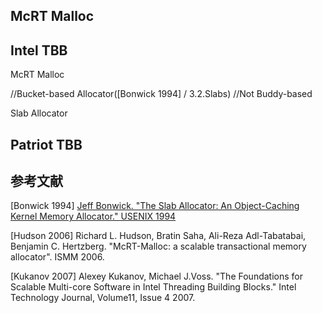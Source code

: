 ## McRT Malloc

## Intel TBB

McRT Malloc   

//Bucket-based Allocator(\[Bonwick 1994\] / 3.2.Slabs) //Not Buddy-based 

Slab Allocator


## Patriot TBB

## 参考文献

\[Bonwick 1994\] [Jeff Bonwick. "The Slab Allocator: An Object-Caching Kernel Memory Allocator." USENIX 1994](https://www.usenix.org/legacy/publications/library/proceedings/bos94/bonwick.html)  

\[Hudson 2006\] Richard L. Hudson, Bratin Saha, Ali-Reza Adl-Tabatabai, Benjamin C. Hertzberg. "McRT-Malloc: a scalable transactional memory allocator". ISMM 2006.

\[Kukanov 2007\] Alexey Kukanov, Michael J.Voss. "The Foundations for Scalable Multi-core Software in Intel Threading Building Blocks." Intel Technology Journal, Volume11, Issue 4 2007.
